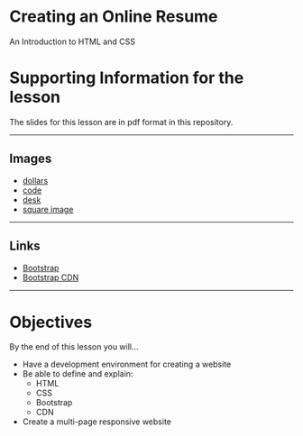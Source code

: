 # Creating an Online Resume
An Introduction to HTML and CSS

# Supporting Information for the lesson
The slides for this lesson are in pdf format in this repository.

---

## Images
- [dollars](http://res.cloudinary.com/isityou/image/upload/c_scale,w_600/v1490763166/american_umeq4s.jpg)
- [code](http://res.cloudinary.com/isityou/image/upload/v1490755526/computer_evlezx.jpg)
- [desk](http://res.cloudinary.com/isityou/image/upload/v1490755569/office_be1u5q.jpg)
- [square image](http://res.cloudinary.com/isityou/image/upload/c_crop,h_200,w_200/v1490755526/binary_nxq4km.jpg)

---

## Links
- [Bootstrap](http://getbootstrap.com/css/)
- [Bootstrap CDN](https://maxcdn.bootstrapcdn.com/bootstrap/3.3.7/css/bootstrap.min.css)

---

# Objectives

By the end of this lesson you will...

* Have a development environment for creating a website
* Be able to define and explain:
  - HTML
  - CSS
  - Bootstrap
  - CDN
* Create a multi-page responsive website
